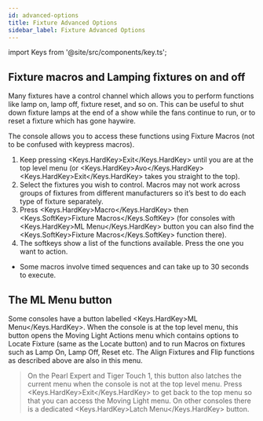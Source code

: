 ```yaml
---
id: advanced-options
title: Fixture Advanced Options
sidebar_label: Fixture Advanced Options
---
```


import Keys from '@site/src/components/key.ts';



Fixture macros and Lamping fixtures on and off
---------------------------

Many fixtures have a control channel which allows you to perform functions like lamp on, lamp off, fixture reset, and so on. This can be useful to shut down fixture lamps at the end of a show while the fans continue to run, or to reset a fixture which has gone haywire.

The console allows you to access these functions using Fixture Macros (not to be confused with keypress macros).

1.	Keep pressing <Keys.HardKey>Exit</Keys.HardKey> until you are at the top level menu (or <Keys.HardKey>Avo</Keys.HardKey><Keys.HardKey>Exit</Keys.HardKey> takes you straight to the top).
2.	Select the fixtures you wish to control. Macros may not work across groups of fixtures from different manufacturers so it’s best to do each type of fixture separately.
3.	Press <Keys.HardKey>Macro</Keys.HardKey> then <Keys.SoftKey>Fixture Macros</Keys.SoftKey> (for consoles with <Keys.HardKey>ML Menu</Keys.HardKey> button you can also find the <Keys.SoftKey>Fixture Macros</Keys.SoftKey> function there).
4.	The softkeys show a list of the functions available. Press the one you want to action.

-	Some macros involve timed sequences and can take up to 30 seconds to execute.


The ML Menu button
------------------

Some consoles have a button labelled <Keys.HardKey>ML Menu</Keys.HardKey>.
When the console is at the top level menu, this button opens the Moving Light Actions menu which contains options to Locate Fixture (same as the Locate button) and to run Macros on fixtures such as Lamp On, Lamp Off, Reset etc. The Align Fixtures and Flip functions as described above are also in this menu.

> On the Pearl Expert and Tiger Touch 1, this button also latches the current menu when the console is not at the top level menu. Press <Keys.HardKey>Exit</Keys.HardKey> to get back to   the top menu so that you can access the Moving Light menu. On other consoles there is a dedicated <Keys.HardKey>Latch Menu</Keys.HardKey> button.